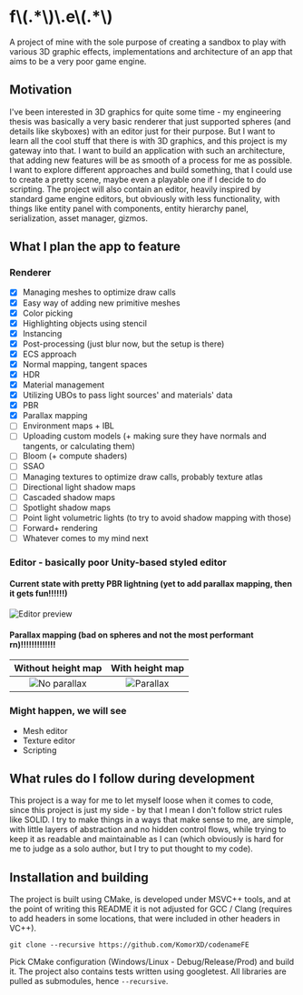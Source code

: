 # f\\(.\*\\)\\.e\\(.\*\\)
A project of mine with the sole purpose of creating a sandbox to play with various 3D graphic effects, implementations and architecture of an app that aims to be a very poor game engine.

## Motivation
I've been interested in 3D graphics for quite some time - my engineering thesis was basically a very basic renderer that just supported spheres (and details like skyboxes) with an editor just for their purpose. But I want to learn all the cool stuff that there is with 3D graphics, and this project is my gateway into that. I want to build an application with such an architecture, that adding new features will be as smooth of a process for me as possible. I want to explore different approaches and build something, that I could use to create a pretty scene, maybe even a playable one if I decide to do scripting. The project will also contain an editor, heavily inspired by standard game engine editors, but obviously with less functionality, with things like entity panel with components, entity hierarchy panel, serialization, asset manager, gizmos.

## What I plan the app to feature
### Renderer
 - [x] Managing meshes to optimize draw calls
 - [x] Easy way of adding new primitive meshes
 - [x] Color picking
 - [x] Highlighting objects using stencil
 - [x] Instancing
 - [x] Post-processing (just blur now, but the setup is there)
 - [x] ECS approach
 - [x] Normal mapping, tangent spaces
 - [x] HDR
 - [x] Material management
 - [x] Utilizing UBOs to pass light sources' and materials' data
 - [x] PBR
 - [x] Parallax mapping
 - [ ] Environment maps + IBL
 - [ ] Uploading custom models (+ making sure they have normals and tangents, or calculating them)
 - [ ] Bloom (+ compute shaders)
 - [ ] SSAO
 - [ ] Managing textures to optimize draw calls, probably texture atlas
 - [ ] Directional light shadow maps
 - [ ] Cascaded shadow maps
 - [ ] Spotlight shadow maps
 - [ ] Point light volumetric lights (to try to avoid shadow mapping with those)
 - [ ] Forward+ rendering
 - [ ] Whatever comes to my mind next

### Editor - basically poor Unity-based styled editor
#### Current state with pretty PBR lightning (yet to add parallax mapping, then it gets fun!!!!!!)
![Editor preview](https://github.com/KomorXD/codenameFE/assets/51238441/e3424585-96a6-412f-86bd-e1133190fedb)

#### Parallax mapping (bad on spheres and not the most performant rn)!!!!!!!!!!!!!
Without height map | With height map
:-----------------:|:-----------------:
![No parallax](https://github.com/KomorXD/codenameFE/assets/51238441/89a17be3-f603-4172-9bbe-13952cdc7942)|![Parallax](https://github.com/KomorXD/codenameFE/assets/51238441/66137e00-290b-4e71-a0f8-58edbe7b0c57)

### Might happen, we will see
 - Mesh editor
 - Texture editor
 - Scripting

## What rules do I follow during development
This project is a way for me to let myself loose when it comes to code, since this project is just my side - by that I mean I don't follow strict rules like SOLID. I try to make things in a ways that make sense to me, are simple, with little layers of abstraction and no hidden control flows, while trying to keep it as readable and maintainable as I can (which obviously is hard for me to judge as a solo author, but I try to put thought to my code).

## Installation and building
The project is built using CMake, is developed under MSVC++ tools, and at the point of writing this README it is not adjusted for GCC / Clang (requires to add headers in some locations, that were included in other headers in VC++).

    git clone --recursive https://github.com/KomorXD/codenameFE
Pick CMake configuration (Windows/Linux - Debug/Release/Prod) and build it. The project also contains tests written using googletest. All libraries are pulled as submodules, hence `--recursive`.
